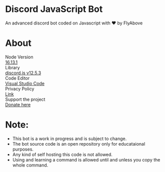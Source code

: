 # Discord JavaScript Bot 
An advanced discord bot coded on Javascript with ❤ by FlyAbove

# About
Node Version  
[16.13.1](https://nodejs.org/en/)    
Library  
[discord.js v12.5.3](https://discord.js.org/#/)    
Code Editor  
[Visual Studio Code](https://code.visualstudio.com/download)    
Privacy Policy  
[Link](https://github.com/FlyAbove/privacy)    
Support the project  
[Donate here](https://www.patreon.com/lonelydev0304?fan_landing=true)    

# Note:
* This bot is a work in progress and is subject to change.
* The bot source code is an open repository only for educataional purposes.
* Any kind of self hosting this code is not allowed.
* Using and learning a command is allowed until and unless you copy the whole command.
